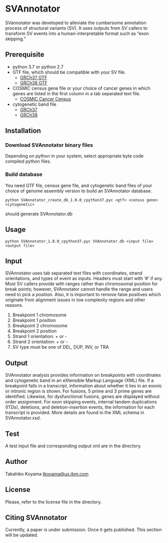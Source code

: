 # SVAnnotator
SVannotator was developed to alleviate the cumbersome annotation process of structural variants (SV). It uses outputs from SV callers to transform SV events into a human-interpretable format such as “exon skipping.”

## Prerequisite

- python 3.7 or python 2.7
- GTF file, which should be compatible with your SV file.  
  - [GRCh37 GTF](https://grch37.ensembl.org/info/data/ftp/index.html)
  - [GRCh38 GTF](https://useast.ensembl.org/info/data/ftp/index.html)
- COSMIC census gene  file or your choice of cancer genes in which genes are listed in the first column in a tab separated text file.
  - [COSMIC Cancer Census](https://cancer.sanger.ac.uk/census)
- cytogenetic band file
  - [GRCh37 ](https://www.google.com/url?sa=t&rct=j&q=&esrc=s&source=web&cd=1&ved=2ahUKEwjT3Zy5oufkAhXSTd8KHVGrAz4QFjAAegQIARAB&url=http%3A%2F%2Fhgdownload.cse.ucsc.edu%2FgoldenPath%2Fhg19%2Fdatabase%2FcytoBand.txt.gz&usg=AOvVaw2QixLNOieNknVjoDtCNt9K)
  - [GRCh38 ](http://hgdownload.cse.ucsc.edu/goldenpath/hg38/database/cytoBand.txt.gz) 

## Installation

### Download SVAnnotator binary files

Depending on python in your system, select appropriate byte code compiled python files.

### Build database

You need GTF file, census gene file, and cytogenetic band files of your choice of genome assembly version to build an SVAnnotator database.

```
python SVAnnotator_create_db_1.0.0_cpython37.pyc <gtf> <census gene> <cytogenetic>
```

should generate SVAnnotator.db

## Usage

```
python SVAnnotator_1.0.0_cpython37.pyc SVAnnotator.db <input file> <output file>
```

## Input

SVAnnotator uses tab separated text files with coordinates, strand orientations, and types of event as inputs. Headers must start with ‘#’ if any. Most SV callers provide with ranges rather than chromosomal position for break points; however, SVAnnotator cannot handle the range and users need to pick a position.  Also, it is important to remove false positives which originate from alignment issues in low complexity regions and other reasons.

1. Breakpoint 1 chromosome
2. Breakpoint 1 position
3. Breakpoint 2 chromosome
4. Breakpoint 2 position
5. Strand 1 orientation: + or -
6. Strand 2 orientation: + or -
7. SV type must be one of DEL, DUP, INV, or TRA

## Output

SVAnnotator analysis provides information on breakpoints with coordinates and cytogenetic band in an eXtensible Markup Language (XML) file. If a breakpoint falls in a transcript, information about whether it lies in an exonic or intronic region is shown. For fusions, 5 prime and 3 prime genes are identified. Likewise, for dysfunctional fusions, genes are displayed without order assignment. For exon skipping events, internal tandem duplications (ITDs), deletions, and deletion-insertion events, the information for each transcript is provided. More details are found in the XML schema in SVAnnotator.xsd.

## Test

A test input file and corresponding output xml are in the directory.

## Author

Takahiko Koyama tkoyama@us.ibm.com

## License

Please, refer to the license file in the directory.

## Citing SVAnnotator

Currently, a paper is under submission. Once it gets published. This section will be updated.

